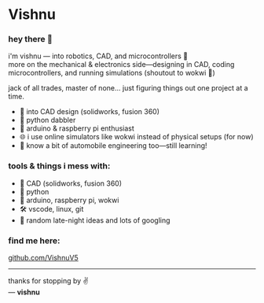 # Vishnu
### hey there 👋

i'm vishnu — into robotics, CAD, and microcontrollers 🤖  
more on the mechanical & electronics side—designing in CAD, coding microcontrollers, and running simulations (shoutout to wokwi 👀)

jack of all trades, master of none... just figuring things out one project at a time.

- 📐 into CAD design (solidworks, fusion 360)
- 🐍 python dabbler
- 🔌 arduino & raspberry pi enthusiast
- 🌐 i use online simulators like wokwi instead of physical setups (for now)
- 🚗 know a bit of automobile engineering too—still learning!

### tools & things i mess with:
- 📐 CAD (solidworks, fusion 360)
- 🐍 python
- 🔌 arduino, raspberry pi, wokwi
- 🛠️ vscode, linux, git
- 🤯 random late-night ideas and lots of googling

### find me here:
[github.com/VishnuV5](https://github.com/VishnuV5)

---

thanks for stopping by ✌️  
— **vishnu**
